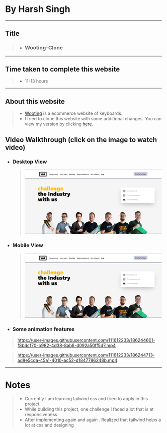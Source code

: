 # By Harsh Singh
____
## Title

> * ### Wooting-Clone
---
## Time taken to complete this website
  >* 11-13 hours
  ---
## About this website
 >* [Wooting](https://next.wooting.io/ "Wooting official landing page") is a ecommerce website of keyboards.
 >* I  tried to clone this website with some additional changes. You can view my version by clicking [here](https://wooting-landingpage.netlify.app/).

 ## Video Walkthrough (click on the image to watch video)

  * ### Desktop View
    >  [![Watch the video](https://raw.githubusercontent.com/harshdev-7275/Wooting-Keyboard-/main/img/desktop-view.JPG)](https://www.youtube.com/watch?v=smqQcY2dNN4)
       







  * ### Mobile View

    > [![Watch the video](https://raw.githubusercontent.com/harshdev-7275/Wooting-Keyboard-/main/img/desktop-view.JPG)](https://www.youtube.com/watch?v=uSbwk2de9dk)






  * ### Some animation features


   > https://user-images.githubusercontent.com/111612233/186244601-f8bdcf70-b982-4d38-8ab8-d092a50ff5d7.mp4



   >https://user-images.githubusercontent.com/111612233/186244713-ad8e5cda-45a1-4010-ac52-d1847786248b.mp4



---



# Notes

 >* Currently I am learning tailwind css and tried to apply in this project.
 >* While building this project, one challenge I faced a lot that is at responsiveness.
 >* After implementing again and again . Realized that tailwind helps a lot at css and designing 

      
